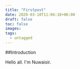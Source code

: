 ```yaml
---
title: "Firstpost"
date: 2020-03-18T11:04:18+06:00
draft: false
toc: false
images:
tags:
  - untagged
---
```


##Introduction

Hello all. I'm Nuwaisir.
